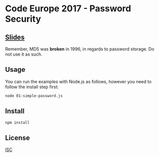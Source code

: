 # Code Europe 2017 - Password Security

## [Slides](slides.pdf)

Remember, MD5 was **broken** in 1996, in regards to password storage. Do not use it as such.

## Usage

You can run the examples with Node.js as follows, however you need to follow the install step first:

```sh
node 01-simple-password.js
```

## Install

```sh
npm install
```

## License

[ISC](LICENSE.md)
